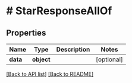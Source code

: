 # # StarResponseAllOf

## Properties

Name | Type | Description | Notes
------------ | ------------- | ------------- | -------------
**data** | **object** |  | [optional] 


[[Back to API list]](../../README.md#endpoints) [[Back to README]](../../README.md)
